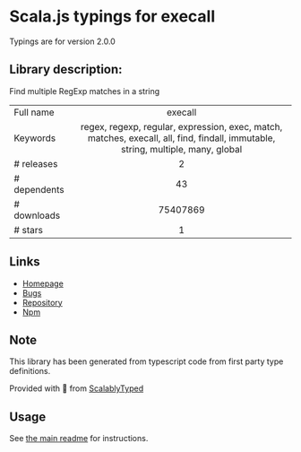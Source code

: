 
# Scala.js typings for execall

Typings are for version 2.0.0

## Library description:
Find multiple RegExp matches in a string

|                    |                 |
| ------------------ | :-------------: |
| Full name          | execall |
| Keywords           | regex, regexp, regular, expression, exec, match, matches, execall, all, find, findall, immutable, string, multiple, many, global |
| # releases         | 2 |
| # dependents       | 43 |
| # downloads        | 75407869 |
| # stars            | 1 |

## Links
- [Homepage](https://github.com/sindresorhus/execall#readme)
- [Bugs](https://github.com/sindresorhus/execall/issues)
- [Repository](https://github.com/sindresorhus/execall)
- [Npm](https://www.npmjs.com/package/execall)
    


## Note
This library has been generated from typescript code from first party type definitions.

Provided with :purple_heart: from [ScalablyTyped](https://github.com/oyvindberg/ScalablyTyped)

## Usage
See [the main readme](../../readme.md) for instructions.


